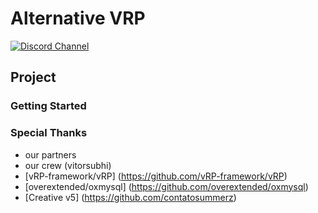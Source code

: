 # Alternative VRP

[![Discord Channel](https://img.shields.io/discord/1010002981023916122?label=Discord&logo=discord&logoColor=%23fff)](https://https://discord.gg/FztqPgXNFD)

## Project


### Getting Started

### Special Thanks
  * our partners
  * our crew (vitorsubhi)
  * [vRP-framework/vRP] (https://github.com/vRP-framework/vRP)
  * [overextended/oxmysql] (https://github.com/overextended/oxmysql)
  * [Creative v5] (https://github.com/contatosummerz)
  